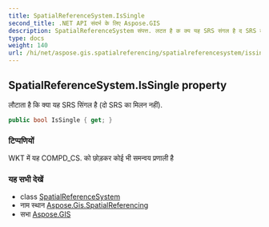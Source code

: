 ```yaml
---
title: SpatialReferenceSystem.IsSingle
second_title: .NET API संदर्भ के लिए Aspose.GIS
description: SpatialReferenceSystem संपत्त. लटत है क क्य यह SRS संगल है द SRS क मलन नहं.
type: docs
weight: 140
url: /hi/net/aspose.gis.spatialreferencing/spatialreferencesystem/issingle/
---
```

## SpatialReferenceSystem.IsSingle property

लौटाता है कि क्या यह SRS सिंगल है (दो SRS का मिलन नहीं).

```csharp
public bool IsSingle { get; }
```

### टिप्पणियों

WKT में यह COMPD_CS. को छोड़कर कोई भी समन्वय प्रणाली है

### यह सभी देखें

* class [SpatialReferenceSystem](../)
* नाम स्थान [Aspose.Gis.SpatialReferencing](../../spatialreferencesystem/)
* सभा [Aspose.GIS](../../../)


